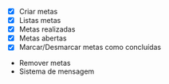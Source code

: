 - [x] Criar metas
- [x] Listas metas
- [x] Metas realizadas
- [x] Metas abertas
- [x] Marcar/Desmarcar metas como concluídas
- Remover metas
- Sistema de mensagem
